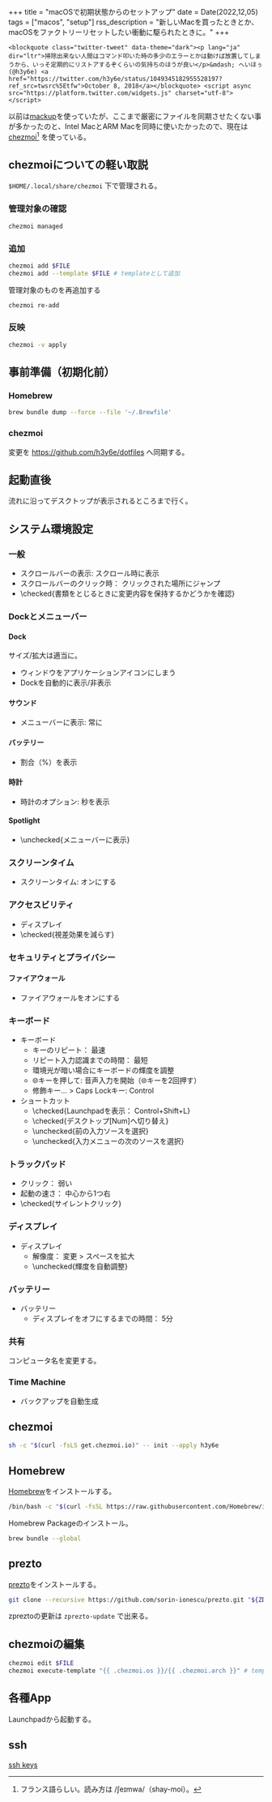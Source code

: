 +++
title = "macOSで初期状態からのセットアップ"
date = Date(2022,12,05)
tags = ["macos", "setup"]
rss_description = "新しいMacを買ったときとか、macOSをファクトリーリセットしたい衝動に駆られたときに。"
+++

~~~
<blockquote class="twitter-tweet" data-theme="dark"><p lang="ja" dir="ltr">掃除出来ない人間はコマンド叩いた時の多少のエラーとかは動けば放置してしまうから、いっそ定期的にリストアするぞくらいの気持ちのほうが良い</p>&mdash; へいほぅ (@h3y6e) <a href="https://twitter.com/h3y6e/status/1049345182955528197?ref_src=twsrc%5Etfw">October 8, 2018</a></blockquote> <script async src="https://platform.twitter.com/widgets.js" charset="utf-8"></script>
~~~

以前は[mackup](https://github.com/lra/mackup)を使っていたが、ここまで厳密にファイルを同期させたくない事が多かったのと、Intel MacとARM Macを同時に使いたかったので、現在は[chezmoi](https://github.com/twpayne/chezmoi)[^chezmoi] を使っている。

[^chezmoi]: フランス語らしい。読み方は /ʃeɪmwa/（shay-moi）。

<!-- textlint-disable ja-technical-writing/ja-no-mixed-period -->

## chezmoiについての軽い取説
`$HOME/.local/share/chezmoi` 下で管理される。

### 管理対象の確認
```sh
chezmoi managed
```

### 追加
```sh
chezmoi add $FILE
chezmoi add --template $FILE # templateとして追加
```

管理対象のものを再追加する
```sh
chezmoi re-add
```

### 反映
```sh
chezmoi -v apply
```

## 事前準備（初期化前）

### Homebrew
```sh
brew bundle dump --force --file '~/.Brewfile'
```

### chezmoi
変更を https://github.com/h3y6e/dotfiles へ同期する。


## 起動直後
流れに沿ってデスクトップが表示されるところまで行く。

## システム環境設定

### 一般
* スクロールバーの表示: スクロール時に表示
* スクロールバーのクリック時： クリックされた場所にジャンプ
* \checked{書類をとじるときに変更内容を保持するかどうかを確認}

### Dockとメニューバー
#### Dock
サイズ/拡大は適当に。
* ウィンドウをアプリケーションアイコンにしまう
* Dockを自動的に表示/非表示

#### サウンド
* メニューバーに表示: 常に

#### バッテリー
* 割合（%）を表示

#### 時計
* 時計のオプション: 秒を表示

#### Spotlight
* \unchecked{メニューバーに表示}

### スクリーンタイム
* スクリーンタイム: オンにする

### アクセスビリティ
* ディスプレイ
* \checked{視差効果を減らす}

### セキュリティとプライバシー
#### ファイアウォール
  * ファイアウォールをオンにする

### キーボード
* キーボード
  * キーのリピート： 最速
  * リピート入力認識までの時間： 最短
  * 環境光が暗い場合にキーボードの輝度を調整
  * 🌐キーを押して: 音声入力を開始（🌐キーを2回押す）
  * 修飾キー… > Caps Lockキー: Control
* ショートカット
  * \checked{Launchpadを表示： Control+Shift+L}
  * \checked{デスクトップ[Num]へ切り替え}
  * \unchecked{前の入力ソースを選択}
  * \unchecked{入力メニューの次のソースを選択}

### トラックパッド
* クリック： 弱い
* 起動の速さ： 中心から1つ右
* \checked{サイレントクリック}

### ディスプレイ
* ディスプレイ
  * 解像度： 変更 > スペースを拡大
  * \unchecked{輝度を自動調整}

### バッテリー
* バッテリー
  * ディスプレイをオフにするまでの時間： 5分

### 共有
コンピュータ名を変更する。

### Time Machine
* バックアップを自動生成

## chezmoi
```sh
sh -c "$(curl -fsLS get.chezmoi.io)" -- init --apply h3y6e
```

## Homebrew
[Homebrew](https://brew.sh/)をインストールする。
```sh
/bin/bash -c "$(curl -fsSL https://raw.githubusercontent.com/Homebrew/install/HEAD/install.sh)"
```

Homebrew Packageのインストール。
```sh
brew bundle --global
```

## prezto
[prezto](https://github.com/sorin-ionescu/prezto)をインストールする。
```sh
git clone --recursive https://github.com/sorin-ionescu/prezto.git "${ZDOTDIR:-$HOME}/.zprezto"
```
zpreztoの更新は `zprezto-update` で出来る。

## chezmoiの編集
```sh
chezmoi edit $FILE
chezmoi execute-template "{{ .chezmoi.os }}/{{ .chezmoi.arch }}" # templateのtestとdebug
```

## 各種App
Launchpadから起動する。

## ssh
[ssh keys](https://blog.h3y6e.com/posts/ssh-keys/)
